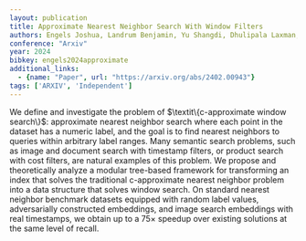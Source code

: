 ```yaml
---
layout: publication
title: Approximate Nearest Neighbor Search With Window Filters
authors: Engels Joshua, Landrum Benjamin, Yu Shangdi, Dhulipala Laxman, Shun Julian
conference: "Arxiv"
year: 2024
bibkey: engels2024approximate
additional_links:
  - {name: "Paper", url: "https://arxiv.org/abs/2402.00943"}
tags: ['ARXIV', 'Independent']
---
```

We define and investigate the problem of $\textit\{c-approximate window search\}$: approximate nearest neighbor search where each point in the dataset has a numeric label, and the goal is to find nearest neighbors to queries within arbitrary label ranges. Many semantic search problems, such as image and document search with timestamp filters, or product search with cost filters, are natural examples of this problem. We propose and theoretically analyze a modular tree-based framework for transforming an index that solves the traditional c-approximate nearest neighbor problem into a data structure that solves window search. On standard nearest neighbor benchmark datasets equipped with random label values, adversarially constructed embeddings, and image search embeddings with real timestamps, we obtain up to a $75\times$ speedup over existing solutions at the same level of recall.
